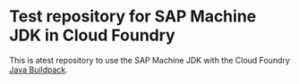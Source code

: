 # Test repository for SAP Machine JDK in Cloud Foundry

This is atest repository to use the SAP Machine JDK with the Cloud Foundry [Java Buildpack](https://github.com/cloudfoundry/java-buildpack).
